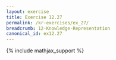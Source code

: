 ```yaml
---
layout: exercise
title: Exercise 12.27
permalink: /kr-exercises/ex_27/
breadcrumb: 12-Knowledge-Representation
canonical_id: ex12.27
---
```


{% include mathjax_support %}
